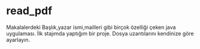 # read_pdf
Makalalerdeki Başlık,yazar ismi,mailleri gibi birçok özelliği çeken java uygulaması.
İlk stajımda yaptığım bir proje.
Dosya uzantılarını kendinize göre ayarlayın.
